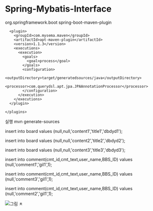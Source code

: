 # Spring-Mybatis-Interface



  <build>
    <plugins>
      <plugin>
        <groupId>org.springframework.boot</groupId>
        <artifactId>spring-boot-maven-plugin</artifactId>
      </plugin>

      <plugin>
        <groupId>com.mysema.maven</groupId>
        <artifactId>apt-maven-plugin</artifactId>
        <version>1.1.3</version>
        <executions>
          <execution>
            <goals>
              <goal>process</goal>
            </goals>
            <configuration>
              <outputDirectory>target/generatedsources/java</outputDirectory>
              <processor>com.querydsl.apt.jpa.JPAAnnotationProcessor</processor>
            </configuration>
          </execution>
        </executions>
      </plugin>

    </plugins>
  </build>

실행 
mvn generate-sources



insert into board values  (null,null,'content1','title1','dbdyd1');

insert into board values  (null,null,'content2','title2','dbdyd2');

insert into board values  (null,null,'content3','title3','dbdyd3');



insert into comment(cmt_id,cmt_text,user_name,BBS_ID) values (null,'comment1','gil1',1);

insert into comment(cmt_id,cmt_text,user_name,BBS_ID) values (null,'comment3','gil1',1);

insert into comment(cmt_id,cmt_text,user_name,BBS_ID) values (null,'comment2','gil1',1);


<img src="https://github.com/dragonfly95/Spring-Mybatis-Interface/blob/master/%EA%B7%B8%EB%A6%BC12.png" alt="그림">
ㅊ

